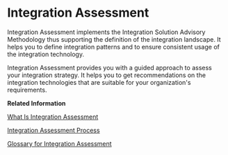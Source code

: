 <!-- loio310067e3e49342ddbe5a90c8f33a1910 -->

# Integration Assessment

Integration Assessment implements the Integration Solution Advisory Methodology thus supporting the definition of the integration landscape. It helps you to define integration patterns and to ensure consistent usage of the integration technology.

Integration Assessment provides you with a guided approach to assess your integration strategy. It helps you to get recommendations on the integration technologies that are suitable for your organization's requirements.

**Related Information**  


[What Is Integration Assessment](what-is-integration-assessment-eeee253.md "Integration Assessment allows you to assess the integration strategy for your organization in a structured way. It helps you to determine the integration technologies that best suit your requirements.")



[Integration Assessment Process](integration-assessment-process-5769fcd.md "Define, document, and govern your integration technology strategy.")



[Glossary for Integration Assessment](glossary-for-integration-assessment-d352b13.md "")

